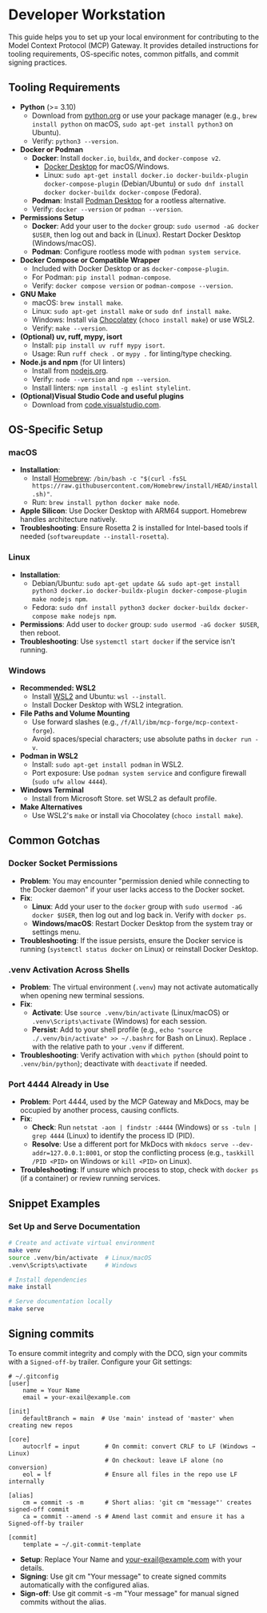 # Developer Workstation

This guide helps you to set up your local environment for contributing to the Model Context Protocol (MCP) Gateway. It provides detailed instructions for tooling requirements, OS-specific notes, common pitfalls, and commit signing practices.

## Tooling Requirements

-   **Python** (>= 3.10)
    -   Download from [python.org](https://www.python.org/downloads/) or use your package manager (e.g., `brew install python` on macOS, `sudo apt-get install python3` on Ubuntu).
    -   Verify: `python3 --version`.
-   **Docker or Podman**
    -   **Docker**: Install `docker.io`, `buildx`, and `docker-compose v2`.
        -   [Docker Desktop](https://www.docker.com/products/docker-desktop/) for macOS/Windows.
        -   Linux: `sudo apt-get install docker.io docker-buildx-plugin docker-compose-plugin` (Debian/Ubuntu) or `sudo dnf install docker docker-buildx docker-compose` (Fedora).
    -   **Podman**: Install [Podman Desktop](https://podman-desktop.io/downloads) for a rootless alternative.
    -   Verify: `docker --version` or `podman --version`.
-   **Permissions Setup**
    -   **Docker**: Add your user to the `docker` group: `sudo usermod -aG docker $USER`, then log out and back in (Linux). Restart Docker Desktop (Windows/macOS).
    -   **Podman**: Configure rootless mode with `podman system service`.
-   **Docker Compose or Compatible Wrapper**
    -   Included with Docker Desktop or as `docker-compose-plugin`.
    -   For Podman: `pip install podman-compose`.
    -   Verify: `docker compose version` or `podman-compose --version`.
-   **GNU Make**
    -   macOS: `brew install make`.
    -   Linux: `sudo apt-get install make` or `sudo dnf install make`.
    -   Windows: Install via [Chocolatey](https://chocolatey.org/) (`choco install make`) or use WSL2.
    -   Verify: `make --version`.
-   **(Optional) uv, ruff, mypy, isort**
    -   Install: `pip install uv ruff mypy isort`.
    -   Usage: Run `ruff check .` or `mypy .` for linting/type checking.
-   **Node.js and npm** (for UI linters)
    -   Install from [nodejs.org](https://nodejs.org/).
    -   Verify: `node --version` and `npm --version`.
    -   Install linters: `npm install -g eslint stylelint`.
-   **(Optional)Visual Studio Code and useful plugins**
    -   Download from [code.visualstudio.com](https://code.visualstudio.com/).

## OS-Specific Setup

### macOS

-   **Installation**:
    -   Install [Homebrew](https://brew.sh/): `/bin/bash -c "$(curl -fsSL https://raw.githubusercontent.com/Homebrew/install/HEAD/install.sh)"`.
    -   Run: `brew install python docker make node`.
-   **Apple Silicon**: Use Docker Desktop with ARM64 support. Homebrew handles architecture natively.
-   **Troubleshooting**: Ensure Rosetta 2 is installed for Intel-based tools if needed (`softwareupdate --install-rosetta`).

### Linux

-   **Installation**:
    -   Debian/Ubuntu: `sudo apt-get update && sudo apt-get install python3 docker.io docker-buildx-plugin docker-compose-plugin make nodejs npm`.
    -   Fedora: `sudo dnf install python3 docker docker-buildx docker-compose make nodejs npm`.
-   **Permissions**: Add user to `docker` group: `sudo usermod -aG docker $USER`, then reboot.
-   **Troubleshooting**: Use `systemctl start docker` if the service isn't running.

### Windows

-   **Recommended: WSL2**
    -   Install [WSL2](https://docs.microsoft.com/en-us/windows/wsl/install) and Ubuntu: `wsl --install`.
    -   Install Docker Desktop with WSL2 integration.
-   **File Paths and Volume Mounting**
    -   Use forward slashes (e.g., `/f/All/ibm/mcp-forge/mcp-context-forge`).
    -   Avoid spaces/special characters; use absolute paths in `docker run -v`.
-   **Podman in WSL2**
    -   Install: `sudo apt-get install podman` in WSL2.
    -   Port exposure: Use `podman system service` and configure firewall (`sudo ufw allow 4444`).
-   **Windows Terminal**
    -   Install from Microsoft Store. set WSL2 as default profile.
-   **Make Alternatives**
    -   Use WSL2's `make` or install via Chocolatey (`choco install make`).

## Common Gotchas

### Docker Socket Permissions

-   **Problem**: You may encounter "permission denied while connecting to the Docker daemon" if your user lacks access to the Docker socket.
-   **Fix**:
    -   **Linux**: Add your user to the `docker` group with `sudo usermod -aG docker $USER`, then log out and log back in. Verify with `docker ps`.
    -   **Windows/macOS**: Restart Docker Desktop from the system tray or settings menu.
-   **Troubleshooting**: If the issue persists, ensure the Docker service is running (`systemctl status docker` on Linux) or reinstall Docker Desktop.

### .venv Activation Across Shells

-   **Problem**: The virtual environment (`.venv`) may not activate automatically when opening new terminal sessions.
-   **Fix**:
    -   **Activate**: Use `source .venv/bin/activate` (Linux/macOS) or `.venv\Scripts\activate` (Windows) for each session.
    -   **Persist**: Add to your shell profile (e.g., `echo "source ./.venv/bin/activate" >> ~/.bashrc` for Bash on Linux). Replace `.` with the relative path to your `.venv` if different.
-   **Troubleshooting**: Verify activation with `which python` (should point to `.venv/bin/python`); deactivate with `deactivate` if needed.

### Port 4444 Already in Use

-   **Problem**: Port 4444, used by the MCP Gateway and MkDocs, may be occupied by another process, causing conflicts.
-   **Fix**:
    -   **Check**: Run `netstat -aon | findstr :4444` (Windows) or `ss -tuln | grep 4444` (Linux) to identify the process ID (PID).
    -   **Resolve**: Use a different port for MkDocs with `mkdocs serve --dev-addr=127.0.0.1:8001`, or stop the conflicting process (e.g., `taskkill /PID <PID>` on Windows or `kill <PID>` on Linux).
-   **Troubleshooting**: If unsure which process to stop, check with `docker ps` (if a container) or review running services.

## Snippet Examples

### Set Up and Serve Documentation

```bash
# Create and activate virtual environment
make venv
source .venv/bin/activate  # Linux/macOS
.venv\Scripts\activate     # Windows

# Install dependencies
make install

# Serve documentation locally
make serve
```

## Signing commits

To ensure commit integrity and comply with the DCO, sign your commits with a `Signed-off-by` trailer. Configure your Git settings:

```
# ~/.gitconfig
[user]
    name = Your Name
    email = your-exail@example.com

[init]
    defaultBranch = main  # Use 'main' instead of 'master' when creating new repos

[core]
    autocrlf = input       # On commit: convert CRLF to LF (Windows → Linux)
                           # On checkout: leave LF alone (no conversion)
    eol = lf               # Ensure all files in the repo use LF internally

[alias]
    cm = commit -s -m      # Short alias: 'git cm "message"' creates signed-off commit
    ca = commit --amend -s # Amend last commit and ensure it has a Signed-off-by trailer

[commit]
    template = ~/.git-commit-template
```

-   **Setup**: Replace Your Name and your-exail@example.com with your details.
-   **Signing**: Use git cm "Your message" to create signed commits automatically with the configured alias.
-   **Sign-off**: Use git commit -s -m "Your message" for manual signed commits without the alias.

